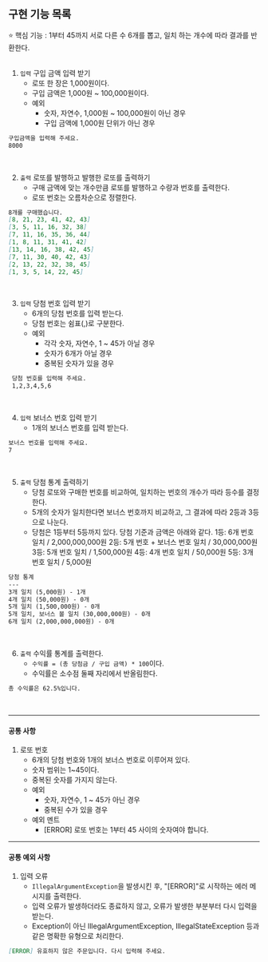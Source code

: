 ## 구현 기능 목록

⭐ 핵심 기능 : 1부터 45까지 서로 다른 수 6개를 뽑고, 일치 하는 개수에 따라 결과를 반환한다.
<br>
<br>

1. `입력` 구입 금액 입력 받기 
    - 로또 한 장은 1,000원이다.
    - 구입 금액은 1,000원 ~ 100,000원이다.
    - 예외
      - 숫자, 자연수, 1,000원 ~ 100,000원이 아닌 경우
      - 구입 금액에 1,000원 단위가 아닌 경우
```markdown
구입금액을 입력해 주세요.
8000
```
<br>

2. `출력` 로또를 발행하고 발행한 로또를 출력하기
   - 구매 금액에 맞는 개수만큼 로또를 발행하고 수량과 번호를 출력한다.
   - 로또 번호는 오름차순으로 정렬한다.
```markdown
8개를 구매했습니다.
[8, 21, 23, 41, 42, 43]
[3, 5, 11, 16, 32, 38]
[7, 11, 16, 35, 36, 44]
[1, 8, 11, 31, 41, 42]
[13, 14, 16, 38, 42, 45]
[7, 11, 30, 40, 42, 43]
[2, 13, 22, 32, 38, 45]
[1, 3, 5, 14, 22, 45]
```
<br>

3. `입력` 당첨 번호 입력 받기
   - 6개의 당첨 번호를 입력 받는다.
   - 당첨 번호는 쉼표(,)로 구분한다.
   - 예외
     - 각각 숫자, 자연수, 1 ~ 45가 아닐 경우
     - 숫자가 6개가 아닐 경우
     - 중복된 숫자가 있을 경우
```markdown
 당첨 번호를 입력해 주세요.
 1,2,3,4,5,6
```
<br>

4. `입력` 보너스 번호 입력 받기
   - 1개의 보너스 번호를 입력 받는다.
```markdown
보너스 번호를 입력해 주세요.
7
```
<br>

5. `출력` 당첨 통계 출력하기
    - 당첨 로또와 구매한 번호를 비교하여, 일치하는 번호의 개수가 따라 등수를 결정한다.
    - 5개의 숫자가 일치한다면 보너스 번호까지 비교하고, 그 결과에 따라 2등과 3등으로 나눈다.
    - 당첨은 1등부터 5등까지 있다. 당첨 기준과 금액은 아래와 같다.
      1등: 6개 번호 일치 / 2,000,000,000원
      2등: 5개 번호 + 보너스 번호 일치 / 30,000,000원
      3등: 5개 번호 일치 / 1,500,000원
      4등: 4개 번호 일치 / 50,000원
      5등: 3개 번호 일치 / 5,000원
```markdown
당첨 통계
---
3개 일치 (5,000원) - 1개
4개 일치 (50,000원) - 0개
5개 일치 (1,500,000원) - 0개
5개 일치, 보너스 볼 일치 (30,000,000원) - 0개
6개 일치 (2,000,000,000원) - 0개
```
<br>

6. `출력` 수익률 통계를 출력한다.
    - `수익률 = (총 당첨금 / 구입 금액) * 100`이다.
    - 수익률은 소수점 둘째 자리에서 반올림한다.
```markdown
총 수익률은 62.5%입니다.
```
<br>


---
#### 공통 사항
1. 로또 번호
   - 6개의 당첨 번호와 1개의 보너스 번호로 이루어져 있다.
   - 숫자 범위는 1~45이다.
   - 중복된 숫자를 가지지 않는다.
   - 예외
     - 숫자, 자연수, 1 ~ 45가 아닌 경우
     - 중복된 수가 있을 경우
   - 예외 멘트
     - [ERROR] 로또 번호는 1부터 45 사이의 숫자여야 합니다.

---

#### 공통 예외 사항

1. 입력 오류
    - `IllegalArgumentException`을 발생시킨 후, "[ERROR]"로 시작하는 에러 메시지를 출력한다.
    - 입력 오류가 발생하더라도 종료하지 않고, 오류가 발생한 부분부터 다시 입력을 받는다.
    - Exception이 아닌 IllegalArgumentException, IllegalStateException 등과 같은 명확한 유형으로 처리한다.
```markdown 
[ERROR] 유효하지 않은 주문입니다. 다시 입력해 주세요.
```
